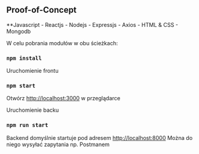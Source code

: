 ## Proof-of-Concept
**Javascript - Reactjs - Nodejs - Expressjs - Axios - HTML & CSS - Mongodb

W celu pobrania modułów w obu ścieżkach:

### `npm install`

Uruchomienie frontu

### `npm start`

Otwórz [http://localhost:3000](http://localhost:3000) w przeglądarce


Uruchomienie backu

### `npm run start`

Backend domyślnie startuje pod adresem [http://localhost:8000](http://localhost:8000)
Można do niego wysyłać zapytania np. Postmanem